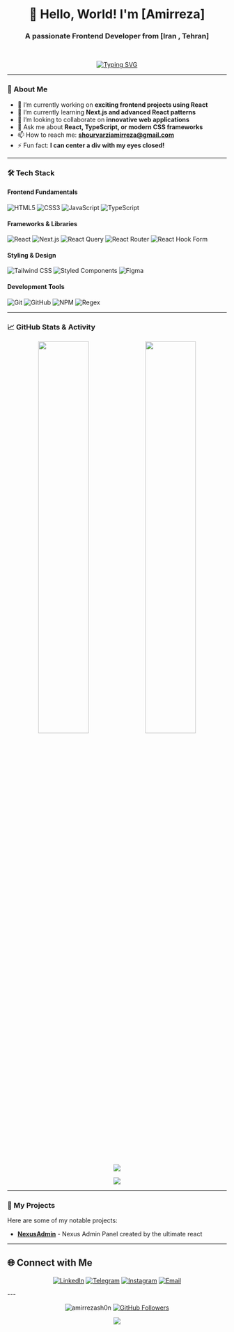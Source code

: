 <h1 align="center">👋 Hello, World! I'm [Amirreza]</h1>
<h3 align="center">A passionate Frontend Developer from [Iran , Tehran]</h3>
<br>

<p align="center">
  <a href="https://git.io/typing-svg"><img src="https://readme-typing-svg.demolab.com?font=Fira+Code&pause=1000&color=22F77B&center=true&vCenter=true&width=435&lines=Frontend+Developer;React+Specialist;UI%2FUX+Enthusiast;Clean+Code+Advocate" alt="Typing SVG" /></a>
</p>

---

### 🧠 About Me

- 🔭 I’m currently working on **exciting frontend projects using React**
- 🌱 I’m currently learning **Next.js and advanced React patterns**
- 👯 I’m looking to collaborate on **innovative web applications**
- 💬 Ask me about **React, TypeScript, or modern CSS frameworks**
- 📫 How to reach me: **shourvarziamirreza@gmail.com**
- ⚡ Fun fact: **I can center a div with my eyes closed!**

---

### 🛠️ Tech Stack

#### **Frontend Fundamentals**
![HTML5](https://img.shields.io/badge/HTML5-E34F26?style=for-the-badge&logo=html5&logoColor=white)
![CSS3](https://img.shields.io/badge/CSS3-1572B6?style=for-the-badge&logo=css3&logoColor=white)
![JavaScript](https://img.shields.io/badge/JavaScript-F7DF1E?style=for-the-badge&logo=javascript&logoColor=black)
![TypeScript](https://img.shields.io/badge/TypeScript-007ACC?style=for-the-badge&logo=typescript&logoColor=white)

#### **Frameworks & Libraries**
![React](https://img.shields.io/badge/React-20232A?style=for-the-badge&logo=react&logoColor=61DAFB)
![Next.js](https://img.shields.io/badge/Next.js-000000?style=for-the-badge&logo=nextdotjs&logoColor=white)
![React Query](https://img.shields.io/badge/React_Query-FF4154?style=for-the-badge&logo=reactquery&logoColor=white)
![React Router](https://img.shields.io/badge/React_Router-CA4245?style=for-the-badge&logo=reactrouter&logoColor=white)
![React Hook Form](https://img.shields.io/badge/React_Hook_Form-EC5990?style=for-the-badge&logo=reacthookform&logoColor=white)

#### **Styling & Design**
![Tailwind CSS](https://img.shields.io/badge/Tailwind_CSS-38B2AC?style=for-the-badge&logo=tailwind-css&logoColor=white)
![Styled Components](https://img.shields.io/badge/Styled_Components-DB7093?style=for-the-badge&logo=styledcomponents&logoColor=white)
![Figma](https://img.shields.io/badge/Figma-F24E1E?style=for-the-badge&logo=figma&logoColor=white)

#### **Development Tools**
![Git](https://img.shields.io/badge/Git-F05032?style=for-the-badge&logo=git&logoColor=white)
![GitHub](https://img.shields.io/badge/GitHub-181717?style=for-the-badge&logo=github&logoColor=white)
![NPM](https://img.shields.io/badge/NPM-CB3837?style=for-the-badge&logo=npm&logoColor=white)
![Regex](https://img.shields.io/badge/Regex-2F74C0?style=for-the-badge&logo=regex&logoColor=white)

---

### 📈 GitHub Stats & Activity

<p align="center">
  <img width="48%" src="https://github-readme-stats.vercel.app/api?username=amirrezash0n&show_icons=true&theme=radical&hide_border=true" />
  <img width="48%" src="https://github-readme-streak-stats.herokuapp.com/?user=amirrezash0n&theme=radical&hide_border=true" />
</p>

<p align="center">
  <img src="https://github-readme-activity-graph.vercel.app/graph?username=amirrezash0n&theme=react-dark&hide_border=true&area=true" />
</p>

<p align="center">
  <img src="https://github-profile-trophy.vercel.app/?username=amirrezash0n&theme=radical&no-frame=true&row=1&column=6" />
</p>

---

### 🚀 My Projects

Here are some of my notable projects:

- **[NexusAdmin](https://github.com/amirrezash0n/NexusAdmin)** - Nexus Admin Panel created by the ultimate react 

---

## 🌐 Connect with Me

<div align="center" style="margin-top: 20px;">

[![LinkedIn](https://img.shields.io/badge/LinkedIn-Connect-blue?style=flat-square&logo=linkedin)](https://linkedin.com/in/amirreza-shourvarzi-007b82320/)
[![Telegram](https://img.shields.io/badge/Telegram-Message-blue?style=flat-square&logo=telegram)](https://t.me/amirrezashon)
[![Instagram](https://img.shields.io/badge/Instagram-Follow-pink?style=flat-square&logo=instagram)](https://instagram.com/amirrezash0n)
[![Email](https://img.shields.io/badge/Email-Contact-red?style=flat-square&logo=gmail)](mailto:youremail@shourvarziamirreza@gmail.com)

</div>
---

<p align="center">
  <img src="https://komarev.com/ghpvc/?username=amirrezash0n&label=Profile%20Views&color=0e75b6&style=flat" alt="amirrezash0n" />
  <a href="https://github.com/amirrezash0n?tab=followers"><img src="https://img.shields.io/github/followers/amirrezash0n?label=Follow&style=social" alt="GitHub Followers"></a>
</p>

<p align="center">
  <a href="https://github.com/amirrezash0n"><img src="https://capsule-render.vercel.app/api?type=waving&color=gradient&height=100&section=footer&text=Thanks+for+Visiting!&fontSize=30&fontAlignY=65" /></a>
</p>
